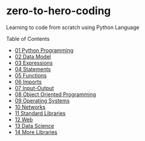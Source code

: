 # zero-to-hero-coding

Learning to code from scratch using Python Language

Table of Contents

- [01 Python Programming](./01_python/index.md)
- [02 Data Model](./02_data/index.md)
- [03 Expressions](./03_expressions/index.md)
- [04 Statements](./04_statements/index.md)
- [05 Functions](./05_functions/index.md)
- [06 Imports](./06_imports/index.md)
- [07 Input-Output](./07_input_output/index.md)
- [08 Object Oriented Programming](./08_oop/index.md)
- [09 Operating Systems](./10_operating_systems/index.md)
- [10 Networks](./11_networks/index.md)
- [11 Standard Libraries](./09_standard_libs/index.md)
- [12 Web](./13_web/index.md)
- [13 Data Science](./14_data_science/index.md)
- [14 More Libraries](./12_more_libs/index.md)
